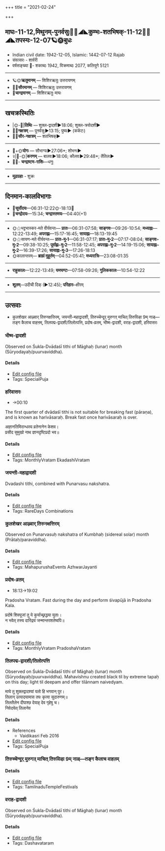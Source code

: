+++
title = "2021-02-24"

+++
## माघः-11-12,मिथुनम्-पुनर्वसुः🌛🌌◢◣कुम्भः-शतभिषक्-11-12🌌🌞◢◣तपस्यः-12-07🪐🌞बुधः
- Indian civil date: 1942-12-05, Islamic: 1442-07-12 Rajab
- संवत्सरः - शार्वरी
- वर्षसङ्ख्या 🌛- शकाब्दः 1942, विक्रमाब्दः 2077, कलियुगे 5121
___________________
- 🪐🌞**ऋतुमानम्** — शिशिरऋतुः उत्तरायणम्
- 🌌🌞**सौरमानम्** — शिशिरऋतुः उत्तरायणम्
- 🌛**चान्द्रमानम्** — शिशिरऋतुः माघः
___________________


## खचक्रस्थितिः
- |🌞-🌛|**तिथिः** — शुक्ल-द्वादशी►18:06; शुक्ल-त्रयोदशी►  
- 🌌🌛**नक्षत्रम्** — पुनर्वसुः►13:15; पुष्यः► (कर्कटः)  
- 🌌🌞**सौर-नक्षत्रम्** — शतभिषक्►  
___________________
- 🌛+🌞**योगः** — सौभाग्यः►27:06*; शोभनः►  
- २|🌛-🌞|**करणम्** — बालवः►18:06; कौलवः►29:48*; तैतिलः►  
- 🌌🌛- **चन्द्राष्टम-राशिः**—धनुः  
___________________
- **मूढग्रहाः** - शुक्रः
___________________


## दिनमान-कालविभागाः
- 🌅**सूर्योदयः**—06:31-12:22🌞️-18:13🌇  
- 🌛**चन्द्रोदयः**—15:34; **चन्द्रास्तमयः**—04:40(+1)  
___________________
- 🌞⚝भट्टभास्कर-मते वीर्यवन्तः— **प्रातः**—06:31-07:58; **साङ्गवः**—09:26-10:54; **मध्याह्नः**—12:22-13:49; **अपराह्णः**—15:17-16:45; **सायाह्नः**—18:13-19:45  
- 🌞⚝सायण-मते वीर्यवन्तः— **प्रातः-मु॰1**—06:31-07:17; **प्रातः-मु॰2**—07:17-08:04; **साङ्गवः-मु॰2**—09:38-10:25; **पूर्वाह्णः-मु॰2**—11:58-12:45; **अपराह्णः-मु॰2**—14:19-15:06; **सायाह्नः-मु॰2**—16:39-17:26; **सायाह्नः-मु॰3**—17:26-18:13  
- 🌞कालान्तरम्— **ब्राह्मं मुहूर्तम्**—04:52-05:41; **मध्यरात्रिः**—23:08-01:35  
___________________
- **राहुकालः**—12:22-13:49; **यमघण्टः**—07:58-09:26; **गुलिककालः**—10:54-12:22  
___________________
- **शूलम्**—उदीची दिक् (►12:45); **परिहारः**–क्षीरम्  
___________________

## उत्सवाः
- कुलशेखर आऴ्वार् तिरुनक्षत्तिरम्, जयन्ती-महाद्वादशी, तिरुच्चॆन्दूर् मुरुगऩ् माचित् तिरुविऴा 9म् नाळ्—तङ्ग कैलाच वाहऩम्, तिलपद्म-द्वादशी/तिलोत्पत्ति, प्रदोष-व्रतम्, भीष्म-द्वादशी, वराह-द्वादशी, हरिवासरः
### भीष्म-द्वादशी

Observed on Śukla-Dvādaśī tithi of Māghaḥ (lunar) month (Sūryodayaḥ/puurvaviddha). 

#### Details
- [Edit config file](https://github.com/jyotisham/adyatithi/tree/master/mahApuruSha/xatra/lunar_month/tithi/11/12/bhISma-dvAdazI.toml)
- Tags: SpecialPuja


### हरिवासरः
- →00:10

The first quarter of dvādaśī tithi is not suitable for breaking fast (pāraṇa), and is known as harivāsaraḥ. Break fast once harivāsaraḥ is over.

अज्ञानतिमिरान्धस्य व्रतेनानेन केशव।  
प्रसीद सुमुखो नाथ ज्ञानदृष्टिप्रदो भव॥



#### Details
- [Edit config file](https://github.com/jyotisham/adyatithi/tree/master/time_focus/monthly/ekAdashI/description_only/harivAsaraH.toml)
- Tags: MonthlyVratam EkadashiVratam


### जयन्ती-महाद्वादशी

Dvadashi tithi, combined with Punarvasu nakshatra.

#### Details
- [Edit config file](https://github.com/jyotisham/adyatithi/tree/master/time_focus/monthly/dvAdashI/description_only/jayantI~mahAdvAdazI.toml)
- Tags: RareDays Combinations


### कुलशेखर आऴ्वार् तिरुनक्षत्तिरम्

Observed on Punarvasuḥ nakshatra of Kumbhaḥ (sidereal solar) month (Prātaḥ/paraviddha). 

#### Details
- [Edit config file](https://github.com/jyotisham/adyatithi/tree/master/mahApuruSha/ALvAr/sidereal_solar_month/nakshatra/11/07/kulazEkhara%20AzhvAr%20tirunakSattiram.toml)
- Tags: MahapurushaEvents AzhwarJayanti


### प्रदोष-व्रतम्
- 18:13→19:02

Pradosha Vratam. Fast during the day and perform śivapūjā in Pradosha Kala.

प्रदोषे  शिवपूजां  तु  ये  कुर्याच्छ्रद्धया  युताः।  
न  भवेत्  तस्य  दारिद्र्यं  जन्मान्तरशतेष्वपि॥  




#### Details
- [Edit config file](https://github.com/jyotisham/adyatithi/tree/master/time_focus/monthly/pradoSha/description_only/pradOSa-vratam.toml)
- Tags: MonthlyVratam PradoshaVratam


### तिलपद्म-द्वादशी/तिलोत्पत्ति

Observed on Śukla-Dvādaśī tithi of Māghaḥ (lunar) month (Sūryodayaḥ/puurvaviddha). Mahavishnu created black til by extreme tapaḥ on this day; light til deepam and offer tilānnam naivedyam.

माघे तु शुक्लद्वादश्यां यतो हि भगवान् पुर।  
तिलान् उत्पादयामास तपः कृत्वा सुदारुणम्॥  
तिलतैलेन दीपाश्छ देयाह् देव गृहेषु च।  
निवेदयेत् तिलानेव



#### Details
- References
  - Vaidikasri Feb 2016
- [Edit config file](https://github.com/jyotisham/adyatithi/tree/master/general/lunar_month/tithi/11/12/tilapadma-dvAdazI%20or%20tilOtpatti.toml)
- Tags: SpecialPuja


### तिरुच्चॆन्दूर् मुरुगऩ् माचित् तिरुविऴा 9म् नाळ्—तङ्ग कैलाच वाहऩम्



#### Details
- [Edit config file](https://github.com/jyotisham/adyatithi/tree/master/temples/Tamil/relative_event/tiruccendUr%20mAcit%20tiruvizhA%20nir2aivu/offset__-3/tiruccendUr%20murugan2%20mAcit%20tiruvizhA%20%23%239%23%23m%20nAL%E2%80%94taGga%20kailAca%20vAhan2am.toml)
- Tags: TamilnaduTempleFestivals


### वराह-द्वादशी

Observed on Śukla-Dvādaśī tithi of Māghaḥ (lunar) month (Sūryodayaḥ/puurvaviddha). 

#### Details
- [Edit config file](https://github.com/jyotisham/adyatithi/tree/master/devatA/vaiShNava/lunar_month/tithi/11/12/varAha-dvAdazI.toml)
- Tags: Dashavataram


